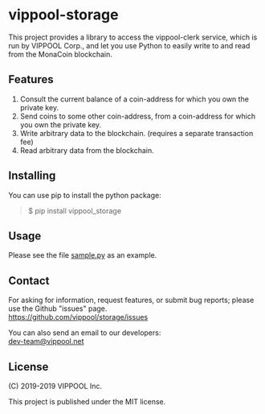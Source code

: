 # vippool-storage

This project provides a library to access the vippool-clerk service, which is run by VIPPOOL Corp.,
and let you use Python to easily write to and read from the MonaCoin blockchain.

## Features

1. Consult the current balance of a coin-address for which you own the private key.
2. Send coins to some other coin-address, from a coin-address for which you own the private key.
3. Write arbitrary data to the blockchain. (requires a separate transaction fee)
4. Read arbitrary data from the blockchain.

## Installing

You can use pip to install the python package:
> $ pip install vippool_storage

## Usage

Please see the file [sample.py](sample.py) as an example.

## Contact

For asking for information, request features, or submit bug reports; please use the Github "issues" page.  
https://github.com/vippool/storage/issues

You can also send an email to our developers:  
dev-team@vippool.net

## License

(C) 2019-2019 VIPPOOL Inc.

This project is published under the MIT license.
